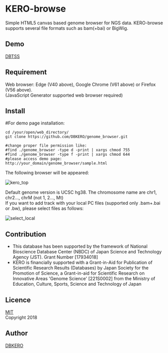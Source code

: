 KERO-browse
====

Simple HTML5 canvas based genome browser for NGS data.
KERO-browse supports several file formats such as bam(+bai) or BigWig.

## Demo

[DBTSS](https://dbtss.hgc.jp/#kero:chr1:99,950,000-100,050,000)

## Requirement

Web browser: Edge (V40 above), Google Chrome (V61 above) or Firefox (V56 above).  
(JavaScript Generator supported web browser required)

## Install
#For demo page installation:

    cd /your/open/web_directory/
    git clone https://github.com/DBKERO/genome_browser.git
    
    #change proper file permission like:
    #find ./genome_browser -type d -print | xargs chmod 755
    #find ./genome_browser -type f -print | xargs chmod 644
    #please access demo page: http://your_domain/genome_browser/sample.html

The following browser will be appeared:

![kero_top](http://kero.hgc.jp/images/kero_demo/demo_top.png "kero_top")

Default genome version is UCSC hg38. The chromosome name are chr1, chr2..., chrM (not 1, 2..., Mt)  
If you want to add track with your local PC files (supported only .bam+.bai or .bw), please select files as follows:

![select_local](http://kero.hgc.jp/images/kero_demo/select_local_file.png "select local")


## Contribution

- This database has been supported by the framework of National Bioscience Database Center (NBDC) of Japan Science and Technology Agency (JST). Grant Number [17934018]
- KERO is financially supported with a Grant-in-Aid for Publication of Scientific Research Results (Databases) by Japan Society for the Promotion of Science, a Grant-in-aid for Scientific Research on Innovative Areas 'Genome Science' [221S0002] from the Ministry of Education, Culture, Sports, Science and Technology of Japan

## Licence

[MIT](https://opensource.org/licenses/mit-license.php)  
Copyright 2018 

## Author

[DBKERO](https://github.com/DBKERO/)

